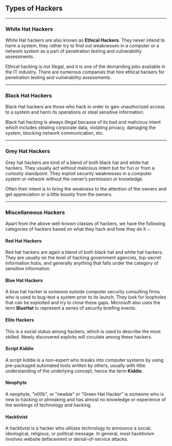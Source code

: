 ## Types of Hackers

---

### White Hat Hackers

White Hat hackers are also known as **Ethical Hackers**. They never intend to harm a system, they rather try to find out weaknesses in a computer or a network system as a part of penetration testing and vulnerability assessments.

Ethical hacking is not illegal, and it is one of the demanding jobs available in the IT industry. There are numerous companies that hire ethical hackers for penetration testing and vulnerability assessments.

---

### Black Hat Hackers

Black Hat hackers are those who hack in order to gain unauthorized access to a system and harm its operations or steal sensitive information.

Black hat hacking is always illegal because of its bad and malicious intent which includes stealing corporate data, violating privacy, damaging the system, blocking network communication, etc.

---

### Grey Hat Hackers

Grey hat hackers are kind of a blend of both black hat and white hat hackers. They usually act without malicious intent but for fun or from a curiosity standpoint. They exploit security weaknesses in a computer system or network without the owner’s permission or knowledge.

Often their intent is to bring the weakness to the attention of the owners and get appreciation or a little bounty from the owners.

---

### Miscellaneous Hackers

Apart from the above well-known classes of hackers, we have the following categories of hackers based on what they hack and how they do it −

#### Red Hat Hackers

Red hat hackers are again a blend of both black hat and white hat hackers. They are usually on the level of hacking government agencies, top-secret information hubs, and generally anything that falls under the category of sensitive information.

#### Blue Hat Hackers

A blue hat hacker is someone outside computer security consulting firms who is used to bug-test a system prior to its launch. They look for loopholes that can be exploited and try to close these gaps. Microsoft also uses the term **BlueHat** to represent a series of security briefing events.

#### Elite Hackers

This is a social status among hackers, which is used to describe the most skilled. Newly discovered exploits will circulate among these hackers.

#### Script Kiddie

A script kiddie is a non-expert who breaks into computer systems by using pre-packaged automated tools written by others, usually with little understanding of the underlying concept, hence the term **Kiddie**.

#### Neophyte

A neophyte, "n00b", or "newbie" or "Green Hat Hacker" is someone who is new to hacking or phreaking and has almost no knowledge or experience of the workings of technology and hacking.

#### Hacktivist

A hacktivist is a hacker who utilizes technology to announce a social, ideological, religious, or political message. In general, most hacktivism involves website defacement or denial-of-service attacks.
